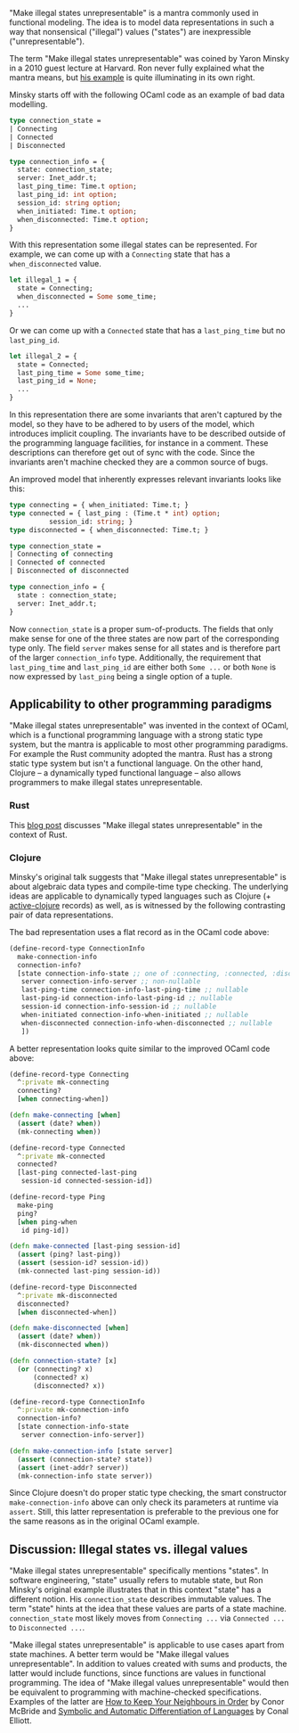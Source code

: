 "Make illegal states unrepresentable" is a mantra commonly used in
functional modeling. The idea is to model data representations in such
a way that nonsensical ("illegal") values ("states") are inexpressible
("unrepresentable").

The term "Make illegal states unrepresentable" was coined by Yaron
Minsky in a 2010 guest lecture at Harvard. Ron never fully explained
what the mantra means, but [his example](https://blog.janestreet.com/effective-ml-revisited/)
is quite illuminating in its own right.

Minsky starts off with the following OCaml code as an example of bad
data modelling.

```ocaml
type connection_state =
| Connecting
| Connected
| Disconnected

type connection_info = {
  state: connection_state;
  server: Inet_addr.t;
  last_ping_time: Time.t option;
  last_ping_id: int option;
  session_id: string option;
  when_initiated: Time.t option;
  when_disconnected: Time.t option;
}
```

With this representation some illegal states can be represented. For
example, we can come up with a `Connecting` state that has a
`when_disconnected` value.

```ocaml
let illegal_1 = {
  state = Connecting;
  when_disconnected = Some some_time;
  ...
}
```

Or we can come up with a `Connected` state that has a `last_ping_time`
but no `last_ping_id`.

```ocaml
let illegal_2 = {
  state = Connected;
  last_ping_time = Some some_time;
  last_ping_id = None;
  ...
}
```

In this representation there are some invariants that aren't captured
by the model, so they have to be adhered to by users of the model,
which introduces implicit coupling. The invariants have to be
described outside of the programming language facilities, for instance
in a comment. These descriptions can therefore get out of sync with
the code. Since the invariants aren't machine checked they are a
common source of bugs.

An improved model that inherently expresses relevant invariants looks like this:

```ocaml
type connecting = { when_initiated: Time.t; }
type connected = { last_ping : (Time.t * int) option;
          session_id: string; }
type disconnected = { when_disconnected: Time.t; }

type connection_state =
| Connecting of connecting
| Connected of connected
| Disconnected of disconnected

type connection_info = {
  state : connection_state;
  server: Inet_addr.t;
}
```

Now `connection_state` is a proper sum-of-products. The fields that
only make sense for one of the three states are now part of the
corresponding type only. The field `server` makes sense for all states
and is therefore part of the larger `connection_info`
type. Additionally, the requirement that `last_ping_time` and
`last_ping_id` are either both `Some ...` or both `None` is now
expressed by `last_ping` being a single option of a tuple.

## Applicability to other programming paradigms

"Make illegal states unrepresentable" was invented in the context of
OCaml, which is a functional programming language with a strong static
type system, but the mantra is applicable to most other programming
paradigms. For example the Rust community adopted the mantra. Rust has
a strong static type system but isn't a functional language. On the
other hand, Clojure – a dynamically typed functional language – also
allows programmers to make illegal states unrepresentable. 

### Rust

This [blog post](https://corrode.dev/blog/illegal-state/) discusses
"Make illegal states unrepresentable" in the context of Rust.

### Clojure

Minsky's original talk suggests that "Make illegal states
unrepresentable" is about algebraic data types and compile-time type
checking. The underlying ideas are applicable to dynamically typed
languages such as Clojure (+
[active-clojure](https://github.com/active-group/active-clojure)
records) as well, as is witnessed by the following contrasting pair of
data representations.

The bad representation uses a flat record as in the OCaml code above:

```clojure
(define-record-type ConnectionInfo
  make-connection-info
  connection-info?
  [state connection-info-state ;; one of :connecting, :connected, :disconnected
   server connection-info-server ;; non-nullable
   last-ping-time connection-info-last-ping-time ;; nullable
   last-ping-id connection-info-last-ping-id ;; nullable
   session-id connection-info-session-id ;; nullable
   when-initiated connection-info-when-initiated ;; nullable
   when-disconnected connection-info-when-disconnected ;; nullable
   ])
```

A better representation looks quite similar to the improved OCaml code above:

```clojure
(define-record-type Connecting
  ^:private mk-connecting
  connecting?
  [when connecting-when])

(defn make-connecting [when]
  (assert (date? when))
  (mk-connecting when))

(define-record-type Connected
  ^:private mk-connected
  connected?
  [last-ping connected-last-ping
   session-id connected-session-id])

(define-record-type Ping
  make-ping
  ping?
  [when ping-when
   id ping-id])

(defn make-connected [last-ping session-id]
  (assert (ping? last-ping))
  (assert (session-id? session-id))
  (mk-connected last-ping session-id))

(define-record-type Disconnected
  ^:private mk-disconnected
  disconnected?
  [when disconnected-when])

(defn make-disconnected [when]
  (assert (date? when))
  (mk-disconnected when))

(defn connection-state? [x]
  (or (connecting? x)
      (connected? x)
      (disconnected? x))

(define-record-type ConnectionInfo
  ^:private mk-connection-info
  connection-info?
  [state connection-info-state
   server connection-info-server])

(defn make-connection-info [state server]
  (assert (connection-state? state))
  (assert (inet-addr? server))
  (mk-connection-info state server))
```

Since Clojure doesn't do proper static type checking, the smart
constructor `make-connection-info` above can only check its parameters
at runtime via `assert`. Still, this latter representation is
preferable to the previous one for the same reasons as in the original
OCaml example.

## Discussion: Illegal states vs. illegal values

"Make illegal states unrepresentable" specifically mentions
"states". In software engineering, "state" usually refers to mutable
state, but Ron Minsky's original example illustrates that in this
context "state" has a different notion. His `connection_state`
describes immutable values. The term "state" hints at the idea that
these values are parts of a state machine. `connection_state` most
likely moves from `Connecting ...` via `Connected ...` to `Disconnected ...`.

"Make illegal states unrepresentable" is applicable to use cases apart
from state machines. A better term would be "Make illegal values
unrepresentable". In addition to values created with sums and
products, the latter would include functions, since functions are
values in functional programming. The idea of "Make illegal values
unrepresentable" would then be equivalent to programming with
machine-checked specifications. Examples of the latter are [How to
Keep Your Neighbours in
Order](https://personal.cis.strath.ac.uk/conor.mcbride/Pivotal.pdf) by
Conor McBride and [Symbolic and Automatic Differentiation of
Languages](http://conal.net/papers/language-derivatives/) by Conal
Elliott.

